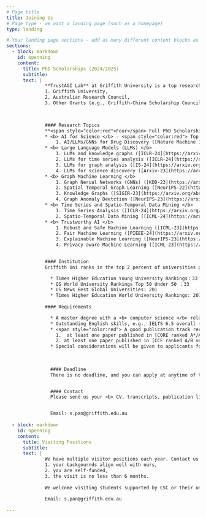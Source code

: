 ```yaml
---
# Page title
title: Joining Us
# Page type - we want a landing page (such as a homepage)
type: landing

# Your landing page sections - add as many different content blocks as you like
sections:
  - block: markdown
    id: openning
    content:
      title: PhD Scholarships (2024/2025)
      subtitle: 
      text: |
              **TrustAGI Lab** at Griffith University is a top research lab focusing on trustworthy artificial general Intelligence (AGI) research. We am looking for self-motivated Ph.D students funded by: 
              1. Griffith University, 
              2. Australian Research Council, 
              3. Other Grants (e.g., Griffith-China Scholarship Council (CSC) Scholarship).


              
              #### Research Topics
              **<span style="color:red">Four</span> Full PhD Scholarships** are available in 2024/2025. The scholarships cover both tuition fee and living stipends. We are looking for candidates to work on the following research topics.  See our recent publications for more details. Contact us if you are interested in one of these topics. 
              * <b> AI for Science </b> - <span style="color:red"> Top Priority</span>
                  1. AI/LLMs/GNNs for Drug Discovery ([Nature Machine Intelligence 2024](https://www.nature.com/articles/s42256-024-00847-1))
              * <b> Large Language Models (LLMs) </b> 
                  1. LLMs and knowledge graphs ([ICLR-24](https://arxiv.org/abs/2310.01061), [TKDE-24](https://arxiv.org/abs/2306.08302)) - <span style="color:red"> Top Priority</span>
                  2. LLMs for time series analysis ([ICLR-24](https://arxiv.org/abs/2310.01728))
                  3. LLMs for graph analysis ([IS-24](https://arxiv.org/abs/2310.05499)) - <span style="color:red"> Top Priority</span>
                  4. LLMs for science discovery ([Arxiv-23](https://arxiv.org/abs/2310.07984))
              * <b> Graph Machine Learning </b>
                  1. Graph Nerual Networks (GNNs) ([KDD-23](https://arxiv.org/abs/2305.18457))
                  2. Spatial Temporal Graph Learning ([NeurIPS-22](https://proceedings.neurips.cc/paper_files/paper/2022/file/7dadc855cef7494d5d956a8d28add871-Paper-Conference.pdf))
                  3. Knowledge Graphs ([SIGIR-23](https://arxiv.org/abs/2304.08183))
                  4. Graph Anomaly Deetction ([NeurIPS-23](https://arxiv.org/abs/2310.16520))
              * <b> Time Series and Spatio-Temporal Data Mining </b>
                  1. Time Series Analysis ([ICLR-24](https://arxiv.org/abs/2310.01728))
                  2. Spatio-Temporal Data Mining ([ICML-24](https://arxiv.org/abs/2402.02713))
              * <b> Trustworthy AI </b>
                  1. Robust and Safe Machine Learning ([ICML-23](https://proceedings.mlr.press/v202/zhang23aq/zhang23aq.pdf))
                  2. Fair Machine Learning ([PIEEE-24](https://arxiv.org/abs/2205.07424))
                  3. Explainable Machine Learning ([NeurIPS-23](https://arxiv.org/abs/2310.16520))
                  4. Privacy-aware Machine Learning ([ICML-23](https://proceedings.mlr.press/v202/zhang23aq/zhang23aq.pdf))

              
              #### Institution
              Griffith Uni ranks in the top 2 percent of universities globally with 50000 students spanning six campuses in South East Queensland, Australia. The [Computer Science & Engineering](https://www.shanghairanking.com/institution/griffith-university) at Griffith ranks in the top **76-100** globally (2023 statistics). 

                * Times Higher Education Young University Rankings：33
                * QS World University Rankings Top 50 Under 50 ：33
                * US News Best Global Universities: 201
                * Times Higher Education World University Rankings: 201–250
                
              #### Requirements

                * A master degree with a <b> computer science </b> related background, and GPA > 85/100. Outstanding students with only undergraduate degree can also be considered, if GPA > 90/100.
                * Outstanding English skills, e.g., IELTS 6.5 overall (no band less than 6.0), TOEFL IBT 79 + (no sub-score less than 19), PTE 58 (no sub-score less than 50).
                * <span style="color:red"> A good publication track record, demonstrated by publications.</span>
                  1.  at least one paper published in [CORE ranked A*/A conferences](http://portal.core.edu.au/conf-ranks/) or JCR Q1 Journals, or
                  2. at least one paper published in [CCF ranked A/B veneues](https://www.aminer.org/ranks/conf?domain_ids=all&type=ccf&search=&metric=ccf_level&order=descend&ccf_level=A,B,C,other&category=Conference).
                * Special considerations will be given to applicants for the [CSC scholarships](https://www.griffith.edu.au/research-study/scholarships/csc-gu-phd-scholarship).
  
  
  
                #### Deadline
                There is no deadline, and you can apply at anytime of the year! 


                #### Contact
                Please send us your <b> CV, transcripts, publication list, and research topics (not have to be the one listed above) </b> that you are interested in. Due to large number of applications, We may only reply to selected applicants.


                Email: s.pan@griffith.edu.au
      
  - block: markdown
    id: openning
    content:
      title: Visiting Positions
      subtitle: 
      text: |
              We have multiple visitor positions each year. Contact us if               
              1. your backgournds align well with ours, 
              2. you are self-funded, 
              3. the visit is no less than 6 months.
              
              We welcome visiting students supported by CSC or their universities. We have multiple faculty academics in the lab. For the CSC visiting request, each year each academic in the lab can only host **2** visiting students per CSC requirements. 
              
              Email: s.pan@griffith.edu.au
    
---
```

